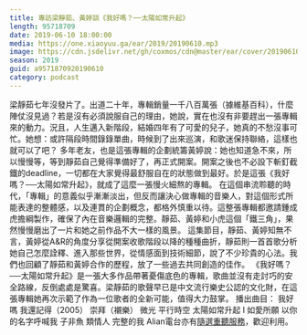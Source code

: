 ```yaml
---
title: 專訪梁靜茹、黃婷談《我好嗎？──太陽如常升起》
length: 95718709
date: 2019-06-10 18:00:00
media: https://one.xiaoyuu.ga/ear/2019/20190610.mp3
image: https://cdn.jsdelivr.net/gh/coxmos/cdn@master/ear/cover/20190610.jpeg
season: 2019
guid: a9571870920190610
category: podcast
---
```


梁靜茹七年沒發片了。出道二十年，專輯銷量一千八百萬張（據維基百科），什麼陣仗沒見過？若是沒有必須說服自己的理由，她說，實在也沒有非要趕出一張專輯來的動力。況且，人生邁入新階段，結婚四年有了可愛的兒子，她真的不愁沒事可忙。她想：或許隔段時間錄錄單曲，時候到了出來巡演，和歌迷保持聯絡，這樣也就可以了吧？
多年老友，也是這張專輯的企劃統籌黃婷說：她也知道急不來，所以慢慢等，等到靜茹自己覺得準備好了，再正式開案。開案之後也不必設下斬釘截鐵的deadline，一切都在大家覺得最舒服自在的狀態做到最好。於是這張《我好嗎？──太陽如常升起》，就成了這麼一張慢火細熬的專輯。
在這個串流聆聽的時代，「專輯」的意義似乎漸漸淡出，但反而讓決心做專輯的音樂人，對這個形式所能表達的整體感，以及連貫的企劃概念，都格外慎重以待。這整張專輯都邀請鍾成虎擔綱製作，確保了內在音樂邏輯的完整。靜茹、黃婷和小虎這個「鐵三角」，果然慢慢磨出了一片和她之前作品不大一樣的風景。
這集節目，靜茹、黃婷知無不言，黃婷從A&amp;R的角度分享從開案收歌階段以降的種種曲折，靜茹則一首首歌分析她自己怎麼詮釋、進入那些世界，從情感面到技術細節，說了不少珍貴的心法。我們也回顧了靜茹和黃婷合作的歷程，放了一些過去共同創造的佳作。
《我好嗎？──太陽如常升起》是一張大多作品帶著憂傷底色的專輯，歌曲並沒有走討巧的安全路線，反倒處處是驚喜。梁靜茹的歌聲早已是中文流行樂史公認的文化財，在這張專輯她再次示範了作為一位歌者的全新可能，值得大力鼓掌。
播出曲目：
我好嗎
我還記得（2005）
崇拜（襯樂）
微光
平行時空
太陽如常升起 I 
如愛所願
以你的名字呼喊我
子非魚
類情人
完整的我
Alian電台亦有<a href="http://alian963.ipcf.org.tw/programs_view.php">隨選重聽服務</a>，歡迎利用。

